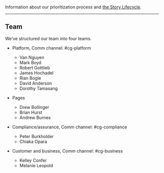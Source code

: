 <a name="definition-of-done"></a>
<a name="grooming"></a>
Information about our prioritization process and [the Story Lifecycle](StoryLifecycle.md).

---

## Team
We've structured our team into four teams.

- Platform, Comm channel: #cg-platform
  - Van Nguyen
  - Mark Boyd
  - Robert Gottlieb
  - James Hochadel
  - Rian Bogle
  - David Anderson
  - Dorothy Tamasang

- Pages
  - Drew Bollinger
  - Brian Hurst
  - Andrew Burnes

- Compliance/assurance, Comm channel: #cg-compliance
  - Peter Burkholder
  - Chiaka Opara

- Customer and business, Comm channel: #cg-business
  - Kelley Confer
  - Melanie Leopold
